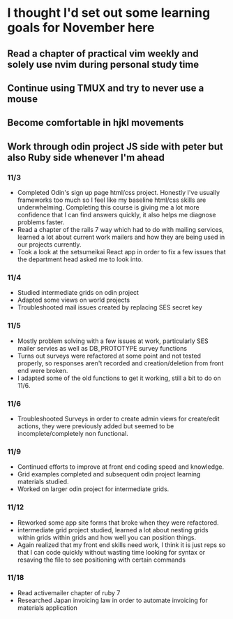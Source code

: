 # I thought I'd set out some learning goals for November here

## Read a chapter of practical vim weekly and solely use nvim during personal study time

## Continue using TMUX and try to never use a mouse

## Become comfortable in hjkl movements

## Work through odin project JS side with peter but also Ruby side whenever I'm ahead

### 11/3

- Completed Odin's sign up page html/css project. Honestly I've usually frameworks too much so I feel like my baseline html/css skills are underwhelming. Completing this course is giving me a lot more confidence that I can find answers quickly, it also helps me diagnose problems faster.
- Read a chapter of the rails 7 way which had to do with mailing services, learned a lot about current work mailers and how they are being used in our projects currently.
- Took a look at the setsumeikai React app in order to fix a few issues that the department head asked me to look into.

### 11/4

- Studied intermediate grids on odin project
- Adapted some views on world projects
- Troubleshooted mail issues created by replacing SES secret key

### 11/5

- Mostly problem solving with a few issues at work, particularly SES mailer servies as well as DB_PROTOTYPE survey functions
- Turns out surveys were refactored at some point and not tested properly, so responses aren't recorded and creation/deletion from front end were broken.
- I adapted some of the old functions to get it working, still a bit to do on 11/6.

### 11/6

- Troubleshooted Surveys in order to create admin views for create/edit actions, they were previously added but seemed to be incomplete/completely non functional.

### 11/9

- Continued efforts to improve at front end coding speed and knowledge.
- Grid examples completed and subsequent odin project learning materials studied.
- Worked on larger odin project for intermediate grids.

### 11/12

- Reworked some app site forms that broke when they were refactored.
- intermediate grid project studied, learned a lot about nesting grids within grids within grids and how well you can position things.
- Again realized that my front end skills need work, I think it is just reps so that I can code quickly without wasting time looking for syntax or resaving the file to see positioning with certain commands

### 11/18

- Read activemailer chapter of ruby 7
- Researched Japan invoicing law in order to automate invoicing for materials application
